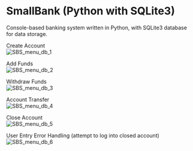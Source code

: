 # SmallBank (Python with SQLite3)
Console-based banking system written in Python, with SQLite3 database for data storage.

Create Account\
![SBS_menu_db_1](https://user-images.githubusercontent.com/45529034/87977648-b3478200-ca94-11ea-9f2f-2e50d15deac8.jpg)

Add Funds\
![SBS_menu_db_2](https://user-images.githubusercontent.com/45529034/87977663-bc385380-ca94-11ea-8532-879d4a612c7c.jpg)

Withdraw Funds\
![SBS_menu_db_3](https://user-images.githubusercontent.com/45529034/87977664-be021700-ca94-11ea-82bb-577ad75750fe.jpg)

Account Transfer\
![SBS_menu_db_4](https://user-images.githubusercontent.com/45529034/87977669-bf334400-ca94-11ea-956d-7fcc8f44b113.jpg)

Close Account\
![SBS_menu_db_5](https://user-images.githubusercontent.com/45529034/87977673-c0fd0780-ca94-11ea-820c-46fec67e16dd.jpg)

User Entry Error Handling (attempt to log into closed account)\
![SBS_menu_db_6](https://user-images.githubusercontent.com/45529034/87977679-c3f7f800-ca94-11ea-9420-b342f28fcde7.jpg)
